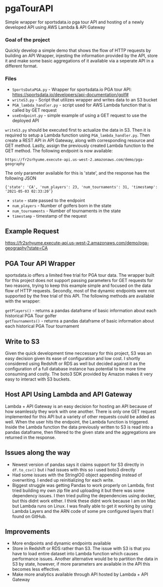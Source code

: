 # pgaTourAPI
Simple wrapper for sportsdata.io pga tour API and hosting of a newly developed API using AWS Lambda & API Gateway

### Goal of the project
Quickly develop a simple demo that shows the flow of HTTP requests by building an API Wrapper, injesting the information provided by the API, store it and make some basic aggregations of it available via a seperate API in a different format. 

### Files 
- ```SportsDataPGA.py``` - Wrapper for sportsdata.io PGA tour API: https://sportsdata.io/developers/api-documentation/golf#
- ```writeS3.py``` - Script that utilizes wrapper and writes data to an S3 bucket
- ```PGA_lambda_handler.py``` - script used for AWS Lambda function that is called by GET request
- ```useEndpoint.py``` - simple example of using a GET request to use the deployed API

```writeS3.py``` should be executed first to actualize the data in S3. Then it is required to setup a Lambda function using ```PGA_lambda_handler.py```. Then create a REST API in API Gateway, along with corresponding resource and GET method. Lastly, assign the previously created Lambda function to the GET method. The following endpoint is now available:  

```https://fr2srhyume.execute-api.us-west-2.amazonaws.com/demo/pga-geography```

The only parameter available for this is 'state', and the response has the following JSON

```{'state': 'CA', 'num_players': 23, 'num_tournaments': 31, 'timestamp': '2021-05-03 02:33:20'}```

- ```state``` - state passed to the endpoint
- ```num_players``` - Number of golfers born in the state
- ```num_tournaments``` - Number of tournaments in the state
- ```timestamp``` - timestamp of the request

## Example Request  
https://fr2srhyume.execute-api.us-west-2.amazonaws.com/demo/pga-geography?state=CA

## PGA Tour API Wrapper
sportsdata.io offers a limited free trial for PGA tour data. The wrapper built for this project does not support passing parameters for GET requests for two reasons, trying to keep this example simple and focused on the data flow of HTTP requests. Secondly, most of the dynamic endpoints were not supported by the free trial of this API. The following methods are available with the wrapper:  

  ```getPlayers()``` - returns a pandas dataframe of basic information about each historical PGA Tour golfer  
  ```getTournaments()``` - returns a pandas dataframe of basic information about each historical PGA Tour tournament

## Write to S3
Given the quick development time neccessary for this project, S3 was an easy decision given its ease of configuration and low cost. I shortly considered using Redshift or RDS as well but decided against it as the configuration of a full database instance has potential to be more time consuming and costly. The boto3 SDK provided by Amazon makes it very easy to interact with S3 buckets. 

## Host API Using Lambda and API Gateway
Lambda + API Gateway is an easy decision for hosting an API because of how seamlessly they work with one another. There is only one GET request implemented for this API but a variety of other requests could be added as well. When the user hits the endpoint, the Lambda function is triggered. Inside the Lambda function the data previously written to S3 is read into a pandas dataframe, then filtered to the given state and the aggregations are returned in the response. 

## Issues along the way
- Newest version of pandas says it claims support for S3 directly in ```df.to_csv()``` but i had issues with this so i used boto3 directly
- Had some issues with the StringIO() object appending instead of overwriting. I ended up reinitializing for each write. 
- Biggest struggle was getting Pandas to work properly on Lambda, first tried building my own zip file and uploading it but there was some dependency issues. I then tried pulling the dependencies using docker, but this didnt work either. I think these didnt work because I am on Mac but Lambda runs on Linux. I was finally able to get it working by using Lambda Layers and the ARN code of some pre configured layers that I found on GitHub.

## Improvements
- More endpoints and dynamic endpoints available
- Store in Redshift or RDS rather than S3. The issue with S3 is that you have to load entire dataset into Lambda function which causes performance issues. Another alternative would be to partition the data in S3 by state, however, if more parameters are available in the API this becomes less effective.  
- Make more analytics available through API hosted by Lambda + API Gateway


